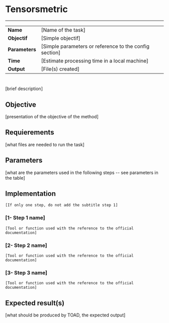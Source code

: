 # Tensorsmetric
---

|                |                                                       |
|----------------|-------------------------------------------------------|
|**Name**        | [Name of the task]                                    |
|**Objectif**    | [Simple objectif]                                     |
|**Parameters**  | [Simple parameters or reference to the config section]|
|**Time**        | [Estimate processing time in a local machine]         |
|**Output**      | [File(s) created]                                     |

#

[brief description]    


## Objective

[presentation of the objective of the method]


## Requierements

[what files are needed to run the task]


## Parameters

[what are the parameters used in the following steps -- see parameters in the table]


## Implementation

```
[If only one step, do not add the subtitle step 1]
```

### [1- Step 1 name]

```
[Tool or function used with the reference to the official documentation]
```

### [2- Step 2 name]

```
[Tool or function used with the reference to the official documentation]
```

### [3- Step 3 name]

```
[Tool or function used with the reference to the official documentation]
```

## Expected result(s)

[what should be produced by TOAD, the expected output]


